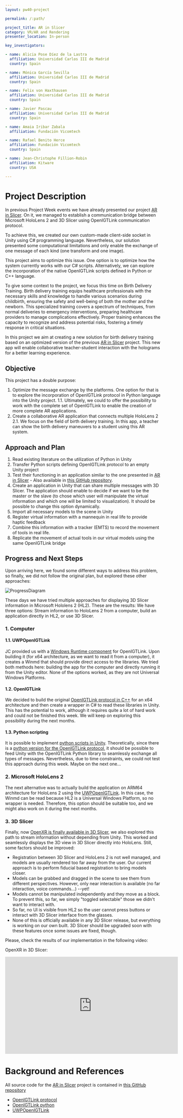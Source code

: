 ```yaml
---
layout: pw40-project

permalink: /:path/

project_title: AR in Slicer
category: VR/AR and Rendering
presenter_location: In-person

key_investigators:

- name: Alicia Pose Díez de la Lastra
  affiliation: Universidad Carlos III de Madrid
  country: Spain

- name: Mónica García Sevilla
  affiliation: Universidad Carlos III de Madrid
  country: Spain

- name: Felix von Haxthausen
  affiliation: Universidad Carlos III de Madrid
  country: Spain

- name: Javier Pascau
  affiliation: Universidad Carlos III de Madrid
  country: Spain

- name: Amaia Iribar Zabala
  affiliation: Fundación Vicomtech

- name: Rafael Benito Herce
  affiliation: Fundación Vicomtech
  country: Spain

- name: Jean-Christophe Fillion-Robin
  affiliation: Kitware
  country: USA

---
```


# Project Description

<!-- Add a short paragraph describing the project. -->

In previous Project Week events we have already presented our project [AR in Slicer](https://projectweek.na-mic.org/PW38_2023_GranCanaria/Projects/ARinSlicer/). On it, we managed to establish a communication bridge between Microsoft HoloLens 2 and 3D Slicer using OpenIGTLink communication protocol.

To achieve this, we created our own custom-made client-side socket in Unity using C# programming language. Nevertheless, our solution presented some computational limitations and only enable the exchange of one message of each kind (one transform and one image).

This project aims to optimize this issue. One option is to optimize how the system currently works with our C# scripts. Alternatively, we can explore the incorporation of the native OpenIGTLink scripts defined in Python or C++ language.

To give some context to the project, we focus this time on Birth Delivery Training. Birth delivery training equips healthcare professionals with the necessary skills and knowledge to handle various scenarios during childbirth, ensuring the safety and well-being of both the mother and the newborn. This specialized training covers a spectrum of techniques, from normal deliveries to emergency interventions, preparing healthcare providers to manage complications effectively. Proper training enhances the capacity to recognize and address potential risks, fostering a timely response in critical situations.

In this project we aim at creating a new solution for birth delivery training based on an optimized version of the previous [AR in Slicer](https://projectweek.na-mic.org/PW38_2023_GranCanaria/Projects/ARinSlicer/) project. This new app will enable collaborative teacher-student interaction with the holograms for a better learning experience. 

## Objective

This project has a double purpose:

1.  Optimize the message exchange by the platforms. One option for that is to explore the incorporation of OpenIGTLink protocol in Python language into the Unity project.
   1.1. Ultimately, we could to offer the possibility to work with the complete set of OpenIGTLink to enable the creation of more complete AR applications.
2.  Create a collaborative AR application that connects multiple HoloLens 2
   2.1. We focus on the field of birth delivery training. In this app, a teacher can show the birth delivery maneuvers to a student using this AR system.

## Approach and Plan

<!-- Describe here HOW you would like to achieve the objectives stated above. -->

1.  Read existing literature on the utilization of Python in Unity
2.  Transfer Python scripts defining OpenIGTLink protocol to an empty Unity project
3.  Test their functioning in an application similar to the one presented in [AR in Slicer](https://projectweek.na-mic.org/PW38_2023_GranCanaria/Projects/ARinSlicer/) - Also available in [this GitHub repository](https://github.com/BSEL-UC3M/HoloLens2and3DSlicer-PedicleScrewPlacementPlanning.git).
4.  Create an application in Unity that can share multiple messages with 3D Slicer. The application should enable to decide if we want to be the master or the slave (to chose which user will manipulate the virtual information and which one will be limited to visualization). It should be possible to change this option dynamically.
5.  Import all necessary models to the scene in Unity
6.  Register virtual information with a mannequin in real life to provide haptic feedback
7.  Combine this information with a tracker (EMTS) to record the movement of tools in real life.
8.  Replicate the movement of actual tools in our virtual models using the same OpenIGTLink bridge

## Progress and Next Steps
Upon arriving here, we found some different ways to address this problem, so finally, we did not follow the original plan, but explored these other approaches:

![ProgressDiagram](https://github.com/NA-MIC/ProjectWeek/assets/66890913/803249b1-eac1-4d40-8b3e-957cd021bb79)

These days we have tried multiple approaches for displaying 3D Slicer information in Microsoft Hololens 2 (HL2).
These are the results:
We have three options: Stream information to HoloLens 2 from a computer, build an application directly in HL2, or use 3D Slicer.
### 1. Computer
#### 1.1. UWPOpenIGTLink
JC provided us with a [Windows Runtime component](https://github.com/IGSIO/UWPOpenIGTLink) for OpenIGTLink. Upon building it (for x64 architecture, as we want to read it from a computer), it creates a Winmd that should provide direct access to the libraries. We tried both methods here: building the app for the computer and directly running it from the Unity editor. None of the options worked, as they are not Universal Windows Platforms.

#### 1.2. OpenIGTLink
We decided to build the original [OpenIGTLink protocol in C++](https://github.com/openigtlink/OpenIGTLink/blob/master/Documents/Protocol/index.md) for an x64 architecture and then create a wrapper in C# to read these libraries in Unity. This has the potential to work, although it requires quite a lot of hard work and could not be finished this week. We will keep on exploring this possibility during the next months.

#### 1.3. Python scripting
It is possible to implement [python scripts in Unity](https://docs.unity3d.com/Packages/com.unity.scripting.python@6.0/manual/index.html). Theoretically, since there is a [python version for the OpenIGTLink protocol](https://github.com/lassoan/pyigtl), it should be possible to feed Unity with the OpenIGTLink Python library to seamlessly exchange all types of messages. Nevertheless, due to time constraints, we could not test this approach during this week. Maybe on the next one...

### 2. Microsoft HoloLens 2
The next alternative was to actually build the application on ARM64 architecture for HoloLens 2 using the [UWPOpenIGTLink](https://github.com/IGSIO/UWPOpenIGTLink). In this case, the Winmd can be read because HL2 is a Universal Windows Platform, so no wrapper is needed. Therefore, this option should be suitable too, and we might also work on it during the next months.

### 3. 3D Slicer
Finally, now [OpenXR is finally available in 3D Slicer](https://github.com/KitwareMedical/SlicerVirtualReality), we also explored this path to stream information without depending from Unity.
This worked and seamlessly displays the 3D view in 3D Slicer directly into HoloLens. Still, some factors should be improved:
  - Registration between 3D Slicer and HoloLens 2 is not well managed, and models are usually rendered too far away from the user. Our current approach is to perform fiducial based registration to bring models closer.
  - Models can be grabbed and dragged in the scene to see them from different perspectives. However, only near interaction is available (no far interaction, voice commands...) --yet!
  - Models cannot be manipulated independently and they move as a block. To prevent this, so far, we simply "toggled selectable" those we didn't want to interact with.
  - So far, no UI is visible from HL2 so the user cannot press buttons or interact with 3D Slicer interface from the glasses.
  - None of this is officially available in any 3D Slicer release, but everything is working on our own built. 3D Slicer should be upgraded soon with these features once some issues are fixed, though.

Please, check the results of our implementation in the following video:

OpenXR in 3D Slicer:
<iframe width="560" height="315" src="https://www.youtube.com/embed/wq6ZNc8dqLo?si=RsCKjfBSC20FuM9c" title="YouTube video player" frameborder="0" allow="accelerometer; autoplay; clipboard-write; encrypted-media; gyroscope; picture-in-picture; web-share" allowfullscreen></iframe>


# Background and References

All source code for the [AR in Slicer](https://projectweek.na-mic.org/PW38_2023_GranCanaria/Projects/ARinSlicer/) project is contained in [this GitHub repository](https://github.com/BSEL-UC3M/HoloLens2and3DSlicer-PedicleScrewPlacementPlanning.git)

- [OpenIGTLink protocol](https://github.com/openigtlink/OpenIGTLink/blob/master/Documents/Protocol/index.md)
- [OpenIGTLink python](https://github.com/lassoan/pyigtl)
- [UWPOpenIGTLink](https://github.com/IGSIO/UWPOpenIGTLink)
